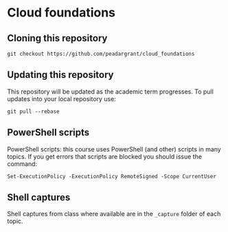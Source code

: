 # Cloud foundations

## Cloning this repository

	git checkout https://github.com/peadargrant/cloud_foundations

## Updating this repository

This repository will be updated as the academic term progresses.
To pull updates into your local repository use:

	git pull --rebase


## PowerShell scripts

PowerShell scripts: this course uses PowerShell (and other) scripts in many topics. If you get errors that scripts are blocked you should issue the command:

	Set-ExecutionPolicy -ExecutionPolicy RemoteSigned -Scope CurrentUser

## Shell captures

Shell captures from class where available are in the `_capture` folder of each topic.

